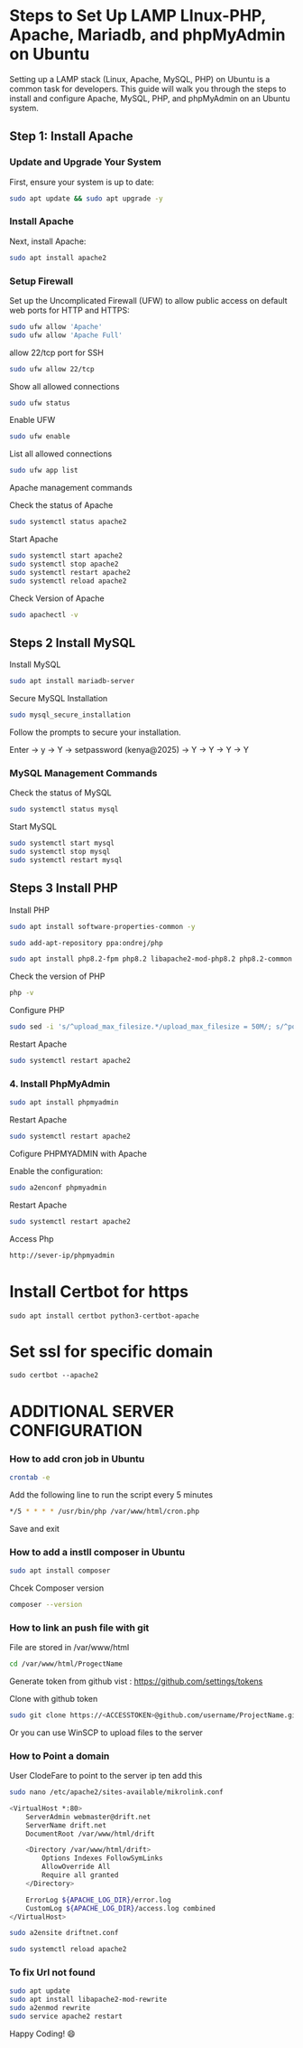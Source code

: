 # Steps to Set Up LAMP LInux-PHP, Apache, Mariadb, and phpMyAdmin on Ubuntu

Setting up a LAMP stack (Linux, Apache, MySQL, PHP) on Ubuntu is a common task for developers. This guide will walk you through the steps to install and configure Apache, MySQL, PHP, and phpMyAdmin on an Ubuntu system.


## Step 1: Install Apache

### Update and Upgrade Your System
First, ensure your system is up to date:

```bash
sudo apt update && sudo apt upgrade -y
```

### Install Apache

Next, install Apache:

```bash
sudo apt install apache2
```

### Setup Firewall

Set up the Uncomplicated Firewall (UFW) to allow public access on default web ports for HTTP and HTTPS:

```bash
sudo ufw allow 'Apache'
sudo ufw allow 'Apache Full'
```
allow 22/tcp port for SSH

```bash
sudo ufw allow 22/tcp
```

Show all allowed connections

```bash
sudo ufw status
```

Enable UFW

```bash
sudo ufw enable
```

List all allowed connections

```bash
sudo ufw app list
```

Apache management commands

Check the status of Apache
```bash
sudo systemctl status apache2
```

Start Apache
```bash
sudo systemctl start apache2
sudo systemctl stop apache2
sudo systemctl restart apache2
sudo systemctl reload apache2
```

Check Version of Apache
```bash
sudo apachectl -v
```

## Steps 2 Install MySQL

Install MySQL

```bash
sudo apt install mariadb-server
```

Secure MySQL Installation

```bash
sudo mysql_secure_installation
```

Follow the prompts to secure your installation.

 Enter -> y -> Y -> setpassword (kenya@2025) -> Y -> Y -> Y -> Y


### MySQL Management Commands

Check the status of MySQL

```bash
sudo systemctl status mysql
```

Start MySQL

```bash
sudo systemctl start mysql
sudo systemctl stop mysql
sudo systemctl restart mysql
```
## Steps 3 Install PHP

Install PHP

```bash
sudo apt install software-properties-common -y
```

```bash
sudo add-apt-repository ppa:ondrej/php
```

```bash
sudo apt install php8.2-fpm php8.2 libapache2-mod-php8.2 php8.2-common php8.2-mysql php8.2-xml php8.2-xmlrpc php8.2-curl php8.2-gd php8.2-imagick php8.2-cli php8.2-imap php8.2-mbstring php8.2-opcache php8.2-soap php8.2-zip php8.2-intl php8.2-bcmath unzip -y
```

Check the version of PHP

```bash
php -v
```

Configure PHP

```bash
sudo sed -i 's/^upload_max_filesize.*/upload_max_filesize = 50M/; s/^post_max_size.*/post_max_size = 58M/; s/^memory_limit.*/memory_limit = 256M/; s/^max_execution_time.*/max_execution_time = 600/; s/^max_input_vars.*/max_input_vars = 3000/; s/^max_input_time.*/max_input_time = 1000/' /etc/php/8.2/fpm/php.ini
```

Restart Apache

```bash
sudo systemctl restart apache2
```

### 4. Install PhpMyAdmin

```bash
sudo apt install phpmyadmin
```

Restart Apache

```bash
sudo systemctl restart apache2
```

Cofigure PHPMYADMIN with Apache

Enable the configuration:

```bash
sudo a2enconf phpmyadmin
```

Restart Apache

```bash
sudo systemctl restart apache2
```

Access Php
  
  ```bash
  http://sever-ip/phpmyadmin
  ```

# Install Certbot for https 
```
sudo apt install certbot python3-certbot-apache
```
# Set ssl for specific domain
```
sudo certbot --apache2
```


# ADDITIONAL SERVER CONFIGURATION 

### How to add cron job in Ubuntu

```bash
crontab -e
```

Add the following line to run the script every 5 minutes

```bash
*/5 * * * * /usr/bin/php /var/www/html/cron.php
```

Save and exit

### How to add a instll composer in Ubuntu 

```bash
sudo apt install composer
```

Chcek Composer version

```bash
composer --version
```

### How to link an push file with git

File are stored in /var/www/html

```bash
cd /var/www/html/ProgectName
```

Generate token from github vist : https://github.com/settings/tokens

Clone with github token 

```bash
sudo git clone https://<ACCESSTOKEN>@github.com/username/ProjectName.git
```

Or you can use WinSCP to upload files to the server

### How to Point a domain

User ClodeFare to point to the server ip ten add this 

```bash
sudo nano /etc/apache2/sites-available/mikrolink.conf
```

```bash
<VirtualHost *:80>
    ServerAdmin webmaster@drift.net
    ServerName drift.net
    DocumentRoot /var/www/html/drift

    <Directory /var/www/html/drift>
        Options Indexes FollowSymLinks
        AllowOverride All
        Require all granted
    </Directory>

    ErrorLog ${APACHE_LOG_DIR}/error.log
    CustomLog ${APACHE_LOG_DIR}/access.log combined
</VirtualHost>
```

```bash
sudo a2ensite driftnet.conf
```

```bash
sudo systemctl reload apache2
```

### To fix Url not found

```bash
sudo apt update
sudo apt install libapache2-mod-rewrite
sudo a2enmod rewrite
sudo service apache2 restart
```

Happy Coding! :smile:


